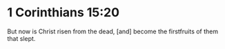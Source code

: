 # 1 Corinthians 15:20

But now is Christ risen from the dead, [and] become the firstfruits of them that slept.